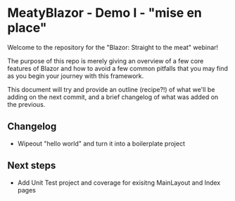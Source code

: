# MeatyBlazor - Demo I - "mise en place"

Welcome to the repository for the "Blazor: Straight to the meat" webinar!

The purpose of this repo is merely giving an overview of a few core features of Blazor and how to avoid a few common pitfalls that you may find as you begin your journey with this framework.

This document will try and provide an outline (recipe?!) of what we'll be adding on the next commit, and a brief changelog of what was added on the previous.

## Changelog
- Wipeout "hello world" and turn it into a boilerplate project


## Next steps
- Add Unit Test project and coverage for exisitng MainLayout and Index pages
